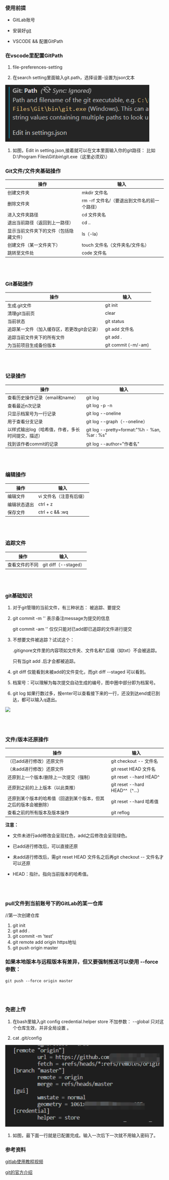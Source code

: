 ### 使用前提

* GitLab账号

* 安装好[git](https://git-scm.com/downloads)

* VSCODE && 配置GitPath

### 在vscode里配置GitPath

1. file-preferences-setting

1. 在search setting里面输入git.path，选择设置-设置为json文本

![](/images/config_gitPath.jpg)

1. 如图，Edit in setting.json,接着就可以在文本里面输入你的git路径：
比如D:\\Program Files\\Git\\bin\\git.exe（这里必须双\\）

### Git文件/文件夹基础操作

|  操作    |  输入    |
| ---- | ---- |
| 创建文件夹     | mkdir  文件名   |
|   删除文件夹   |   rm -rf 文件名/（要退出到文件名的前一个路径）   |
|进入文件夹路径|cd 文件夹名|
|退出当前路径（返回到上一路径）|cd ..|
|显示当前文件夹下的文件（包括隐藏文件）|ls（-la）|
|创建文件（某一文件夹下）|touch 文件名（文件夹名/文件名）|
|跳转至文件处|code 文件名|
</br></br>

### Git基础操作

|  操作    |  输入    |
| ---- | ---- |
|生成.git文件|git init|
|清理git当前页|clear|
|当前状态|git status|
|追踪某一文件（加入缓存区，若更改git会记录）|git add 文件名|
|追踪当前文件夹下的所有文件|git add .|
|为当前项目生成备份版本|git commit (-m/-am)|

</br></br>

### 记录操作

|  操作    |  输入    |
| ---- | ---- |
|查看历史操作记录（email和name）|git log|
|查看最近n次记录|git log -p -n|
|只显示档案号为一行记录|git log --oneline|
|用于查看分支记录|git log --graph（--oneline）|
|以样式输出log（哈希值，作者，多长时间提交，描述）| git log --pretty=format:"%h - %an, %ar : %s"|
|找到该作者commit的记录|git log --author="作者名"|

</br></br>

### 编辑操作

|  操作    |  输入    |
| ---- | ---- |
|编辑文件|vi 文件名（注意有后缀）|
|编辑状态退出|ctrl + z|
|保存文件|ctrl + c && :wq|

</br></br>

### 追踪文件

|  操作    |  输入    |
| ---- | ---- |
|查看文件的不同|git diff（--staged）|

</br></br>

### git基础知识

1. 对于git管理的当前文件，有三种状态： 被追踪、要提交

1. git commit -m ''  表示备注message为提交的信息

   git commit -am '' 仅仅只能对已add即已追踪的文件进行提交

1. 不想要文件被追踪？试试这个：

      .gitignore文件里的内容项如文件夹、文件名和*.后缀（如txt）不会被追踪。

      只有当git add .后才会都被追踪。

1. git diff 仅能看到未被add的文件变化，而git diff --staged 可以看到。   
  
1. 档案号：可以理解为每次提交自动生成的编号，图中圈中部分即为档案号。

1. git log 如果行数过多，按enter可以查看接下来的一行，还没到达end或已到达，都可以输入q退出。


![](https://img2020.cnblogs.com/blog/2191525/202012/2191525-20201205184019687-306076459.png)


</br></br>

### 文件/版本还原操作

|  操作    |  输入    |
| ---- | ---- |
|（已add进行修改）还原文件|git checkout -- 文件名|
|（未add进行修改）还原文件|git reset HEAD 文件名|
|还原到上一个版本/删除上一次提交（强制）|git reset --hard HEAD^|
|还原到之前的上上版本（以此类推）|git reset --hard HEAD^^（^...）|
|还原到某个版本的哈希值（回退到某个版本，但其之后的版本会被删除）|git reset --hard 哈希值|
|查看之前的所有版本及版本操作|git reflog|


**注意：**

* 文件未进行add修改会呈现红色，add之后修改会呈现绿色。

* 已add进行修改后，可以直接还原

* 未add进行修改后，需git reset HEAD 文件名之后再git checkout -- 文件名才可以还原

* HEAD：指针。指向当前版本的哈希值。

</br></br>


### pull文件到当前账号下的GitLab的某一仓库

//第一次创建仓库
1. git init
1. git add .
1. git commit -m 'test'
1. git remote add origin https地址
1. git push origin master

### 如果本地版本与远程版本有差异，但又要强制推送可以使用 --force 参数：

```
git push --force origin master
```

</br></br>

### 免密上传

1. 在bash里输入git config  credential.helper store
不加参数： --global  只对这个仓库生效，并非全局设置 。

1. cat .git/config

![](/images/cat_GitConfig.png)


1.  如图，最下面一行就是已配置完成。输入一次后下一次就不用输入密码了。


### 参考资料

[gitlab使用教程视频](https://www.bilibili.com/video/BV1VK4y1e7zE?p=1)

[git的官方介绍](https://try.github.io/)
